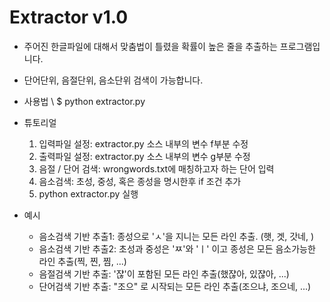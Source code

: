 # Extractor v1.0 

* 주어진 한글파일에 대해서 맞춤법이 틀렸을 확률이 높은 줄을 추출하는 프로그램입니다.
* 단어단위, 음절단위, 음소단위 검색이 가능합니다.
* 사용법 \\
  $ python extractor.py

* 튜토리얼
  1. 입력파일 설정: extractor.py 소스 내부의 변수 f부분 수정
  2. 출력파일 설정: extractor.py 소스 내부의 변수 g부분 수정
  3. 음절 / 단어 검색: wrongwords.txt에 매칭하고자 하는 단어 입력
  4. 음소검색: 초성, 중성, 혹은 종성을 명시한후 if 조건 추가
  5. python extractor.py 실행

* 예시
  * 음소검색 기반 추출1: 종성으로 'ㅅ'을 지니는 모든 라인 추출. (햇, 겟, 갓네, )
  * 음소검색 기반 추출2: 초성과 중성은 'ㅉ'와 'ㅣ' 이고 종성은 모든 음소가능한 라인 추출(찍, 찐, 찜, ...)
  * 음절검색 기반 추출: '쟎'이 포함된 모든 라인 추출(했쟎아, 있쟎아, ...)
  * 단어검색 기반 추출: "조으" 로 시작되는 모든 라인 추출(조으냐, 조으네, ...)
